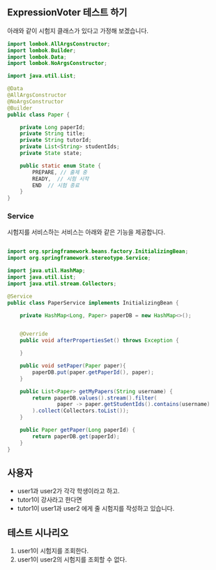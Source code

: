 ## ExpressionVoter 테스트 하기

아래와 같이 시험지 클래스가 있다고 가정해 보겠습니다.

```java
import lombok.AllArgsConstructor;
import lombok.Builder;
import lombok.Data;
import lombok.NoArgsConstructor;

import java.util.List;

@Data
@AllArgsConstructor
@NoArgsConstructor
@Builder
public class Paper {

    private Long paperId;
    private String title;
    private String tutorId;
    private List<String> studentIds;
    private State state;

    public static enum State {
        PREPARE, // 출제 중
        READY,  // 시험 시작
        END  // 시험 종료
    }
}

```

### Service

시험지를 서비스하는 서비스는 아래와 같은 기능을 제공합니다.

```java

import org.springframework.beans.factory.InitializingBean;
import org.springframework.stereotype.Service;

import java.util.HashMap;
import java.util.List;
import java.util.stream.Collectors;

@Service
public class PaperService implements InitializingBean {

    private HashMap<Long, Paper> paperDB = new HashMap<>();


    @Override
    public void afterPropertiesSet() throws Exception {

    }

    public void setPaper(Paper paper){
        paperDB.put(paper.getPaperId(), paper);
    }

    public List<Paper> getMyPapers(String username) {
        return paperDB.values().stream().filter(
                paper -> paper.getStudentIds().contains(username)
        ).collect(Collectors.toList());
    }

    public Paper getPaper(Long paperId) {
        return paperDB.get(paperId);
    }
}
```

## 사용자

- user1과 user2가 각각 학생이라고 하고.
- tutor1이 강사라고 한다면
- tutor1이 user1과 user2 에게 줄 시험지를 작성하고 있습니다.

## 테스트 시나리오

1. user1이 시험지를 조회한다.
2. user1이 user2의 시험지를 조회할 수 없다.
